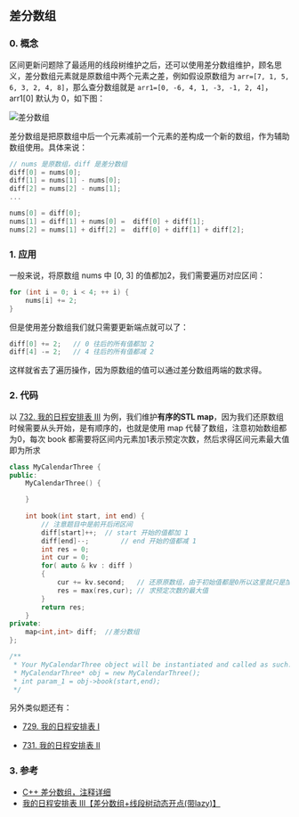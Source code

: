 ## 差分数组

### 0. 概念

区间更新问题除了最适用的线段树维护之后，还可以使用差分数组维护，顾名思义，差分数组元素就是原数组中两个元素之差，例如假设原数组为 `arr=[7, 1, 5, 6, 3, 2, 4, 8]`，那么查分数组就是 `arr1=[0, -6, 4, 1, -3, -1, 2, 4]`，arr1[0] 默认为 0，如下图：

![差分数组](https://pic.leetcode-cn.com/1654475319-fAzZbC-image.png)



差分数组是把原数组中后一个元素减前一个元素的差构成一个新的数组，作为辅助数组使用。具体来说：

```cpp
// nums 是原数组，diff 是差分数组
diff[0] = nums[0];
diff[1] = nums[1] - nums[0];
diff[2] = nums[2] - nums[1];
...

nums[0] = diff[0];
nums[1] = diff[1] + nums[0] =  diff[0] + diff[1];
nums[2] = nums[1] + diff[2] =  diff[0] + diff[1] + diff[2];
```



### 1. 应用

一般来说，将原数组 nums 中 \[0, 3] 的值都加2，我们需要遍历对应区间：

```cpp
for (int i = 0; i < 4; ++ i) {
  	nums[i] += 2;
}
```



但是使用差分数组我们就只需要更新端点就可以了：

```cpp
diff[0] += 2;	// 0 往后的所有值都加 2
diff[4] -= 2;	// 4 往后的所有值都减 2
```



这样就省去了遍历操作，因为原数组的值可以通过差分数组两端的数求得。



### 2. 代码

以 [732. 我的日程安排表 III](https://leetcode.cn/problems/my-calendar-iii/) 为例，我们维护**有序的STL map**，因为我们还原数组时候需要从头开始，是有顺序的，也就是使用 map 代替了数组，注意初始数组都为0，每次 book 都需要将区间内元素加1表示预定次数，然后求得区间元素最大值即为所求

```cpp
class MyCalendarThree {
public:
    MyCalendarThree() {

    }
    
    int book(int start, int end) {
      	// 注意题目中是前开后闭区间
        diff[start]++;	// start 开始的值都加 1
        diff[end]--;		// end 开始的值都减 1
        int res = 0;
        int cur = 0;
        for( auto & kv : diff )
        {
            cur += kv.second; 	// 还原原数组，由于初始值都是0所以这里就只是加差分值
            res = max(res,cur);	// 求预定次数的最大值
        }
        return res;
    }
private:
    map<int,int> diff;	//差分数组
};

/**
 * Your MyCalendarThree object will be instantiated and called as such:
 * MyCalendarThree* obj = new MyCalendarThree();
 * int param_1 = obj->book(start,end);
 */
```



另外类似题还有：

- [729. 我的日程安排表 I](https://leetcode.cn/problems/my-calendar-i/)

- [731. 我的日程安排表 II](https://leetcode.cn/problems/my-calendar-ii/)



### 3. 参考

- [C++ 差分数组，注释详细](https://leetcode.cn/problems/my-calendar-iii/solution/c-by-li-zhi-chao-4-k89h/)
- [我的日程安排表 III【差分数组+线段树动态开点(带lazy)】](https://leetcode.cn/problems/my-calendar-iii/solution/wo-de-ri-cheng-an-pai-biao-by-jiang-hui-yac60/)
